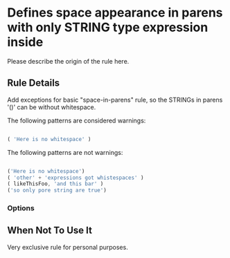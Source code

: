 # Defines space appearance in parens with only STRING type expression inside

Please describe the origin of the rule here.


## Rule Details

Add exceptions for basic "space-in-parens" rule, so the STRINGs in parens '()'
can be without whitespace.

The following patterns are considered warnings:

```js

( 'Here is no whitespace' )

```

The following patterns are not warnings:

```js

('Here is no whitespace')
( 'other' + 'expressions got whistespaces' )
( likeThisFoo, 'and this bar' )
('so only pore string are true')

```

### Options


## When Not To Use It

Very exclusive rule for personal purposes.


